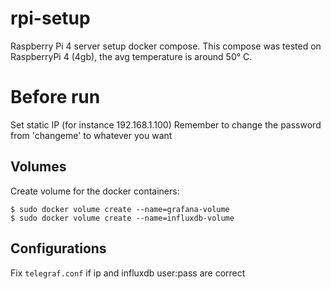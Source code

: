 # rpi-setup
Raspberry Pi 4 server setup docker compose. 
This compose was tested on RaspberryPi 4 (4gb), the avg temperature is around 50° C.

# Before run
Set static IP (for instance 192.168.1.100)
Remember to change the password from 'changeme' to whatever you want

## Volumes

Create volume for the docker containers:
```
$ sudo docker volume create --name=grafana-volume
$ sudo docker volume create --name=influxdb-volume
```

## Configurations

Fix `telegraf.conf` if ip and influxdb user:pass are correct
